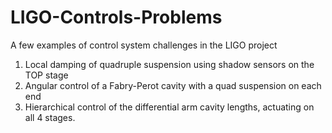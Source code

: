 # LIGO-Controls-Problems
A few examples of control system challenges in the LIGO project
1. Local damping of quadruple suspension using shadow sensors on the TOP stage
2. Angular control of a Fabry-Perot cavity with a quad suspension on each end
3. Hierarchical control of the differential arm cavity lengths, actuating on all 4 stages.
